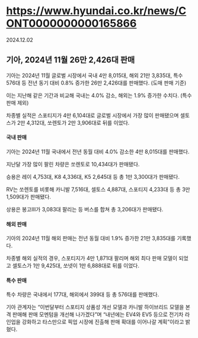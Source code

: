 # https://www.hyundai.co.kr/news/CONT0000000000165866

2024.12.02

## 기아, 2024년 11월 26만 2,426대 판매

기아는 2024년 11월 글로벌 시장에서 국내 4만 8,015대, 해외 21만 3,835대, 특수 576대 등 전년 동기 대비 0.8% 증가한 26만 2,426대를 판매했다. (도매 판매 기준)

이는 지난해 같은 기간과 비교해 국내는 4.0% 감소, 해외는 1.9% 증가한 수치다. (특수 판매 제외)

차종별 실적은 스포티지가 4만 6,104대로 글로벌 시장에서 가장 많이 판매됐으며 셀토스가 2만 4,312대, 쏘렌토가 2만 3,906대로 뒤를 이었다.

#### 국내 판매

기아는 2024년 11월 국내에서 전년 동월 대비 4.0% 감소한 4만 8,015대를 판매했다.

지난달 가장 많이 팔린 차량은 쏘렌토로 10,434대가 판매됐다.

승용은 레이 4,753대, K8 4,336대, K5 2,645대 등 총 1만 3,300대가 판매됐다.

RV는 쏘렌토를 비롯해 카니발 7,516대, 셀토스 4,887대, 스포티지 4,233대 등 총 3만 1,509대가 판매됐다.

상용은 봉고Ⅲ가 3,083대 팔리는 등 버스를 합쳐 총 3,206대가 판매됐다.

#### 해외 판매

기아의 2024년 11월 해외 판매는 전년 동월 대비 1.9% 증가한 21만 3,835대를 기록했다.

차종별 해외 실적의 경우, 스포티지가 4만 1,871대 팔리며 해외 최다 판매 모델이 되었고 셀토스가 1만 9,425대, 쏘넷이 1만 6,888대로 뒤를 이었다.

#### 특수 판매

특수 차량은 국내에서 177대, 해외에서 399대 등 총 576대를 판매했다.

기아 관계자는 “이번달부터 스포티지 상품성 개선 모델과 카니발 하이브리드 모델을 본격 판매해 판매 모멘텀을 개선해 나가겠다”며 “내년에는 EV4와 EV5 등으로 전기차 라인업을 강화하고 타스만으로 픽업 시장에 진출해 판매 확대를 이어나갈 계획”이라고 밝혔다.